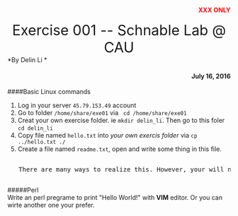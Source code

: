 <div align="right"><h4><font color="#FF0000">XXX ONLY</font></h4></div>   
<div align="center"><tile><font size="6px">Exercise 001 -- Schnable Lab @ CAU</font></title></div>   
*By Delin Li <mailto:delin.bio@gmail.com>*   

<div align="right"><h4>July 16, 2016</h4></div>   

####Basic Linux commands   
1. Log in your server `45.79.153.49` account   
2. Go to folder `/home/share/exe01` via ` cd /home/share/exe01`   
3. Creat your own exercise folder. ie `mkdir delin_li`. Then go to this foler `cd delin_li`    
4. Copy file named `hello.txt` into *your own exercis folder* via `cp ../hello.txt ./`     
4. Create a file named `readme.txt`, open and write some thing in this file.   
<pre>   
   There are many ways to realize this. However, your will need an text editor to open this file and write something. Here I recommend **VIM**. Learn this by your ownself please. Here is an resource from BAIDU: http://blog.csdn.net/longxibendi/article/details/38276847   
 </pre>   

 
 
#####Perl   
Write an perl pregrame to print "Hello World!" with **VIM** editor. Or you can wirte another one your prefer.   


